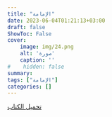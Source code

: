 ```yaml
---
title: "الإمامة"
date: 2023-06-04T01:21:13+03:00
draft: false
ShowToc: False
cover:
    image: img/24.png
    alt: 'صورة'
    caption: ''
#    hidden: false
summary: 
tags: ["الإمامة"]
categories: []
---
```

[تحميل الكتاب](./../../books/24.pdf)

